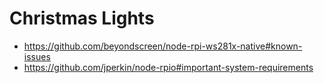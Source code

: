 # Christmas Lights

-   https://github.com/beyondscreen/node-rpi-ws281x-native#known-issues
-   https://github.com/jperkin/node-rpio#important-system-requirements
